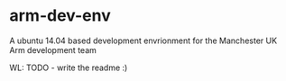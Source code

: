 arm-dev-env
===========

A ubuntu 14.04 based development envrionment for the Manchester UK Arm development team


WL: TODO - write the readme :)
